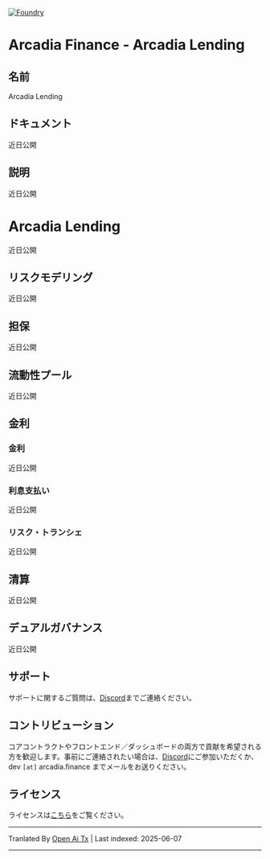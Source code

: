 [![Foundry][foundry-badge]][foundry]

[foundry]: https://getfoundry.sh/
[foundry-badge]: https://img.shields.io/badge/Built%20with-Foundry-FFDB1C.svg

# Arcadia Finance - Arcadia Lending

## 名前

Arcadia Lending

## ドキュメント

近日公開

## 説明

近日公開

# Arcadia Lending

近日公開

## リスクモデリング

近日公開

## 担保

近日公開

## 流動性プール

近日公開

## 金利

### 金利

近日公開

### 利息支払い

近日公開

### リスク・トランシェ

近日公開

## 清算

近日公開

## デュアルガバナンス

近日公開

## サポート

サポートに関するご質問は、[Discord](https://discord.gg/PXcr8SEeTH)までご連絡ください。

## コントリビューション

コアコントラクトやフロントエンド／ダッシュボードの両方で貢献を希望される方を歓迎します。事前にご連絡されたい場合は、[Discord](https://discord.gg/PXcr8SEeTH)にご参加いただくか、dev `[at]` arcadia.finance までメールをお送りください。

## ライセンス

ライセンスは[こちら](https://raw.githubusercontent.com/arcadia-finance/lending-v2/main/LICENSE.md)をご覧ください。

---

Tranlated By [Open Ai Tx](https://github.com/OpenAiTx/OpenAiTx) | Last indexed: 2025-06-07

---